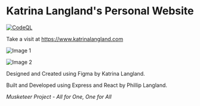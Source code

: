 # Katrina Langland's Personal Website

[![CodeQL](https://github.com/phillipjhl/Musketeer/actions/workflows/codeql-analysis.yml/badge.svg)](https://github.com/phillipjhl/Musketeer/actions/workflows/codeql-analysis.yml)

Take a visit at https://www.katrinalangland.com

![Image 1](</docs/www.katrinalangland.com_(Laptop).png>)

![Image 2](/docs/katrinalangland-site-home.png)

Designed and Created using Figma by Katrina Langland.

Built and Developed using Express and React by Phillip Langland.

_Musketeer Project - All for One, One for All_
